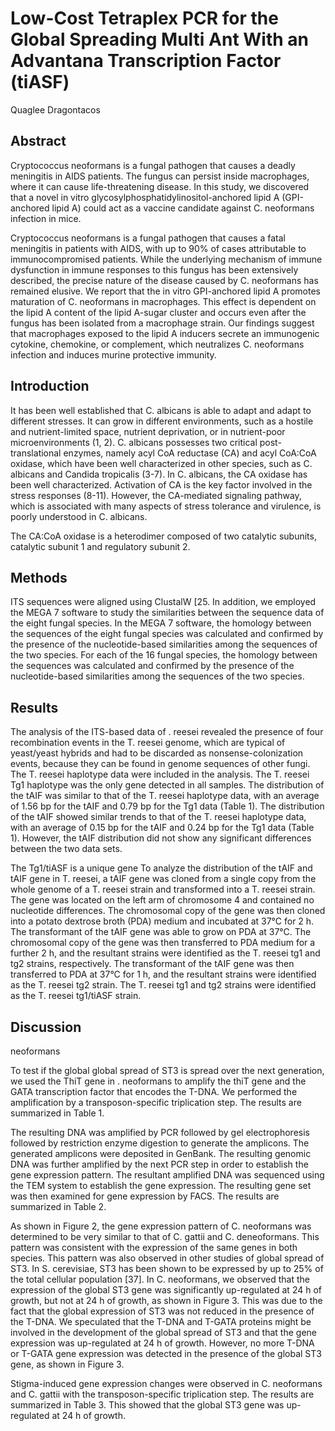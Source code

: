 # Low-Cost Tetraplex PCR for the Global Spreading Multi Ant With an Advantana Transcription Factor (tiASF)
Quaglee Dragontacos


## Abstract
Cryptococcus neoformans is a fungal pathogen that causes a deadly meningitis in AIDS patients. The fungus can persist inside macrophages, where it can cause life-threatening disease. In this study, we discovered that a novel in vitro glycosylphosphatidylinositol-anchored lipid A (GPI-anchored lipid A) could act as a vaccine candidate against C. neoformans infection in mice.

Cryptococcus neoformans is a fungal pathogen that causes a fatal meningitis in patients with AIDS, with up to 90% of cases attributable to immunocompromised patients. While the underlying mechanism of immune dysfunction in immune responses to this fungus has been extensively described, the precise nature of the disease caused by C. neoformans has remained elusive. We report that the in vitro GPI-anchored lipid A promotes maturation of C. neoformans in macrophages. This effect is dependent on the lipid A content of the lipid A-sugar cluster and occurs even after the fungus has been isolated from a macrophage strain. Our findings suggest that macrophages exposed to the lipid A inducers secrete an immunogenic cytokine, chemokine, or complement, which neutralizes C. neoformans infection and induces murine protective immunity.


## Introduction
It has been well established that C. albicans is able to adapt and adapt to different stresses. It can grow in different environments, such as a hostile and nutrient-limited space, nutrient deprivation, or in nutrient-poor microenvironments (1, 2). C. albicans possesses two critical post-translational enzymes, namely acyl CoA reductase (CA) and acyl CoA:CoA oxidase, which have been well characterized in other species, such as C. albicans and Candida tropicalis (3-7). In C. albicans, the CA oxidase has been well characterized. Activation of CA is the key factor involved in the stress responses (8-11). However, the CA-mediated signaling pathway, which is associated with many aspects of stress tolerance and virulence, is poorly understood in C. albicans.

The CA:CoA oxidase is a heterodimer composed of two catalytic subunits, catalytic subunit 1 and regulatory subunit 2.


## Methods
ITS sequences were aligned using ClustalW [25. In addition, we employed the MEGA 7 software to study the similarities between the sequence data of the eight fungal species. In the MEGA 7 software, the homology between the sequences of the eight fungal species was calculated and confirmed by the presence of the nucleotide-based similarities among the sequences of the two species. For each of the 16 fungal species, the homology between the sequences was calculated and confirmed by the presence of the nucleotide-based similarities among the sequences of the two species.


## Results
The analysis of the ITS-based data of . reesei revealed the presence of four recombination events in the T. reesei genome, which are typical of yeast/yeast hybrids and had to be discarded as nonsense-colonization events, because they can be found in genome sequences of other fungi. The T. reesei haplotype data were included in the analysis. The T. reesei Tg1 haplotype was the only gene detected in all samples. The distribution of the tAIF was similar to that of the T. reesei haplotype data, with an average of 1.56 bp for the tAIF and 0.79 bp for the Tg1 data (Table 1). The distribution of the tAIF showed similar trends to that of the T. reesei haplotype data, with an average of 0.15 bp for the tAIF and 0.24 bp for the Tg1 data (Table 1). However, the tAIF distribution did not show any significant differences between the two data sets.

The Tg1/tiASF is a unique gene
To analyze the distribution of the tAIF and tAIF gene in T. reesei, a tAIF gene was cloned from a single copy from the whole genome of a T. reesei strain and transformed into a T. reesei strain. The gene was located on the left arm of chromosome 4 and contained no nucleotide differences. The chromosomal copy of the gene was then cloned into a potato dextrose broth (PDA) medium and incubated at 37°C for 2 h. The transformant of the tAIF gene was able to grow on PDA at 37°C. The chromosomal copy of the gene was then transferred to PDA medium for a further 2 h, and the resultant strains were identified as the T. reesei tg1 and tg2 strains, respectively. The transformant of the tAIF gene was then transferred to PDA at 37°C for 1 h, and the resultant strains were identified as the T. reesei tg2 strain. The T. reesei tg1 and tg2 strains were identified as the T. reesei tg1/tiASF strain.


## Discussion
neoformans

To test if the global global spread of ST3 is spread over the next generation, we used the ThiT gene in . neoformans to amplify the thiT gene and the GATA transcription factor that encodes the T-DNA. We performed the amplification by a transposon-specific triplication step. The results are summarized in Table 1.

The resulting DNA was amplified by PCR followed by gel electrophoresis followed by restriction enzyme digestion to generate the amplicons. The generated amplicons were deposited in GenBank. The resulting genomic DNA was further amplified by the next PCR step in order to establish the gene expression pattern. The resultant amplified DNA was sequenced using the TEM system to establish the gene expression. The resulting gene set was then examined for gene expression by FACS. The results are summarized in Table 2.

As shown in Figure 2, the gene expression pattern of C. neoformans was determined to be very similar to that of C. gattii and C. deneoformans. This pattern was consistent with the expression of the same genes in both species. This pattern was also observed in other studies of global spread of ST3. In S. cerevisiae, ST3 has been shown to be expressed by up to 25% of the total cellular population [37]. In C. neoformans, we observed that the expression of the global ST3 gene was significantly up-regulated at 24 h of growth, but not at 24 h of growth, as shown in Figure 3. This was due to the fact that the global expression of ST3 was not reduced in the presence of the T-DNA. We speculated that the T-DNA and T-GATA proteins might be involved in the development of the global spread of ST3 and that the gene expression was up-regulated at 24 h of growth. However, no more T-DNA or T-GATA gene expression was detected in the presence of the global ST3 gene, as shown in Figure 3.

Stigma-induced gene expression changes were observed in C. neoformans and C. gattii with the transposon-specific triplication step. The results are summarized in Table 3. This showed that the global ST3 gene was up-regulated at 24 h of growth.
